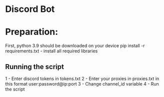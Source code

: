# Discord Bot

<h1>Preparation:</h1>
First, python 3.9 should be downloaded on your device
pip install -r requirements.txt - install all required libraries

<h2>Running the script</h2>
1 - Enter discord tokens in tokens.txt 
2 - Enter your proxies in proxies.txt in this format user:password@ip:port
3 - Change channel_id variable
4 - Run the script
